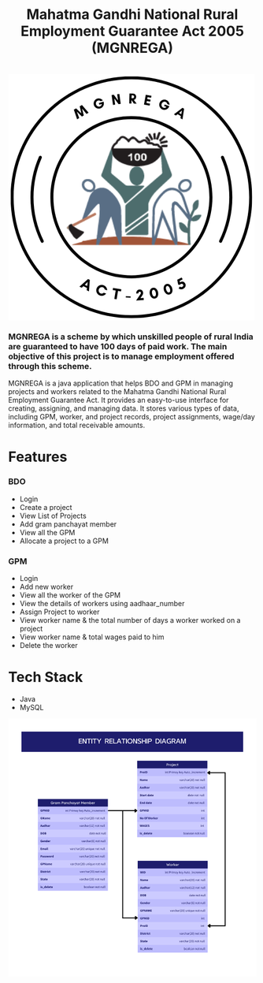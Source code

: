 <h1 align="center">Mahatma Gandhi National Rural Employment Guarantee Act 2005 (MGNREGA)</h1>
<br>

<img align="center" src="MGNREGA\image\MGNREGA_logo.png" alt="logo">
<br>

<h3>MGNREGA is a scheme by which unskilled people of rural India are guaranteed to have 100 days of paid work. The main objective of this project is to manage employment offered through this scheme.</h3>

<p>MGNREGA is a java application that helps BDO and GPM in managing projects and workers related to the Mahatma Gandhi National Rural Employment Guarantee Act. It provides an easy-to-use interface for creating, assigning, and managing data. It stores various types of data, including GPM, worker, and project records, project assignments, wage/day information, and total receivable amounts.</p>

<h1>Features</h1>

### BDO
   - Login
   - Create a project
   - View List of Projects
   - Add gram panchayat member
   - View all the GPM
   - Allocate a project to a GPM

### GPM
   - Login
   - Add new worker
   - View all the worker of the GPM
   - View the details of workers using aadhaar_number
   - Assign Project to worker
   - View worker name & the total number of days a worker worked on a project
   - View worker name & total wages paid to him
   - Delete the worker

# Tech Stack
   - Java
   - MySQL

<img align="center" src="MGNREGA\image\ERD.png" alt="ERD">


